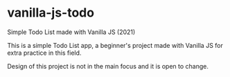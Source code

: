 # vanilla-js-todo
Simple Todo List made with Vanilla JS (2021)

This is a simple Todo List app, a beginner's project made with Vanilla JS for extra practice in this field.

Design of this project is not in the main focus and it is open to change.
